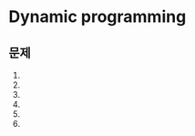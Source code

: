 # Dynamic programming

## 문제
1. [](https://github.com/malvr00/Java-algorithm/tree/master/lecture2/stap9/stap9-1)
2. [](https://github.com/malvr00/Java-algorithm/tree/master/lecture2/stap9/stap9-2)
3. [](https://github.com/malvr00/Java-algorithm/tree/master/lecture2/stap9/stap9-3)
4. [](https://github.com/malvr00/Java-algorithm/tree/master/lecture2/stap9/stap9-4)
5. [](https://github.com/malvr00/Java-algorithm/tree/master/lecture2/stap9/stap9-5)
6. [](https://github.com/malvr00/Java-algorithm/tree/master/lecture2/stap9/stap9-6)
